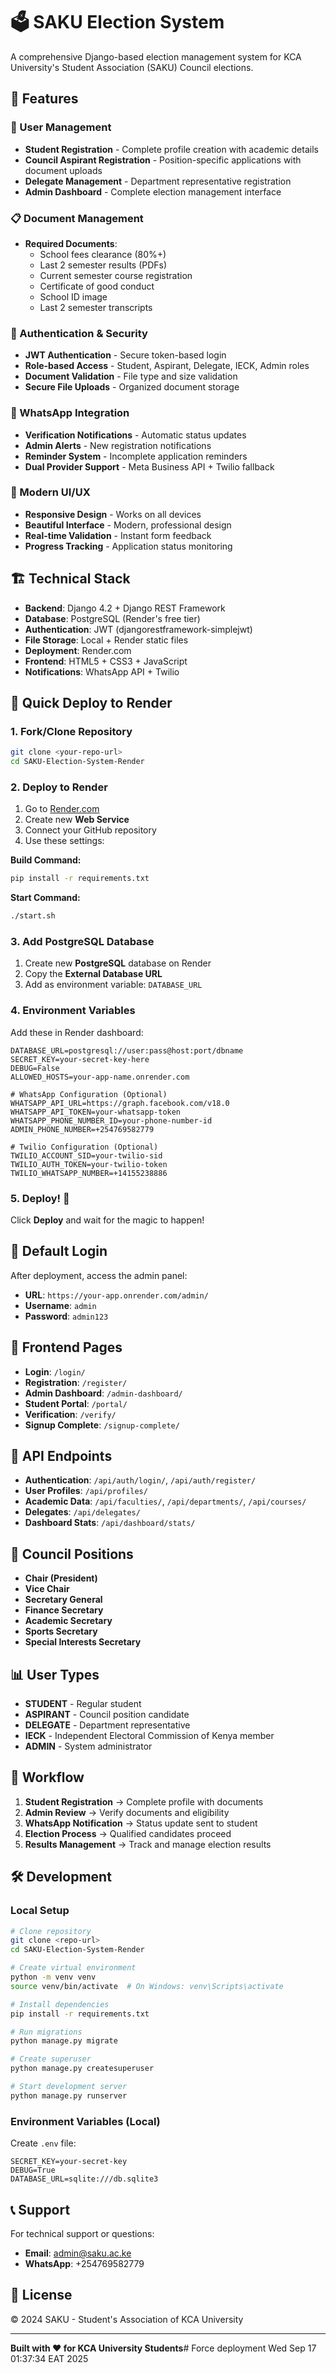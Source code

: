 # 🗳️ SAKU Election System

A comprehensive Django-based election management system for KCA University's Student Association (SAKU) Council elections.

## 🚀 Features

### 👥 User Management
- **Student Registration** - Complete profile creation with academic details
- **Council Aspirant Registration** - Position-specific applications with document uploads
- **Delegate Management** - Department representative registration
- **Admin Dashboard** - Complete election management interface

### 📋 Document Management
- **Required Documents**:
  - School fees clearance (80%+)
  - Last 2 semester results (PDFs)
  - Current semester course registration
  - Certificate of good conduct
  - School ID image
  - Last 2 semester transcripts

### 🔐 Authentication & Security
- **JWT Authentication** - Secure token-based login
- **Role-based Access** - Student, Aspirant, Delegate, IECK, Admin roles
- **Document Validation** - File type and size validation
- **Secure File Uploads** - Organized document storage

### 📱 WhatsApp Integration
- **Verification Notifications** - Automatic status updates
- **Admin Alerts** - New registration notifications
- **Reminder System** - Incomplete application reminders
- **Dual Provider Support** - Meta Business API + Twilio fallback

### 🎨 Modern UI/UX
- **Responsive Design** - Works on all devices
- **Beautiful Interface** - Modern, professional design
- **Real-time Validation** - Instant form feedback
- **Progress Tracking** - Application status monitoring

## 🏗️ Technical Stack

- **Backend**: Django 4.2 + Django REST Framework
- **Database**: PostgreSQL (Render's free tier)
- **Authentication**: JWT (djangorestframework-simplejwt)
- **File Storage**: Local + Render static files
- **Deployment**: Render.com
- **Frontend**: HTML5 + CSS3 + JavaScript
- **Notifications**: WhatsApp API + Twilio

## 🚀 Quick Deploy to Render

### 1. Fork/Clone Repository
```bash
git clone <your-repo-url>
cd SAKU-Election-System-Render
```

### 2. Deploy to Render
1. Go to [Render.com](https://render.com)
2. Create new **Web Service**
3. Connect your GitHub repository
4. Use these settings:

**Build Command:**
```bash
pip install -r requirements.txt
```

**Start Command:**
```bash
./start.sh
```

### 3. Add PostgreSQL Database
1. Create new **PostgreSQL** database on Render
2. Copy the **External Database URL**
3. Add as environment variable: `DATABASE_URL`

### 4. Environment Variables
Add these in Render dashboard:

```env
DATABASE_URL=postgresql://user:pass@host:port/dbname
SECRET_KEY=your-secret-key-here
DEBUG=False
ALLOWED_HOSTS=your-app-name.onrender.com

# WhatsApp Configuration (Optional)
WHATSAPP_API_URL=https://graph.facebook.com/v18.0
WHATSAPP_API_TOKEN=your-whatsapp-token
WHATSAPP_PHONE_NUMBER_ID=your-phone-number-id
ADMIN_PHONE_NUMBER=+254769582779

# Twilio Configuration (Optional)
TWILIO_ACCOUNT_SID=your-twilio-sid
TWILIO_AUTH_TOKEN=your-twilio-token
TWILIO_WHATSAPP_NUMBER=+14155238886
```

### 5. Deploy! 🎉
Click **Deploy** and wait for the magic to happen!

## 🔑 Default Login

After deployment, access the admin panel:
- **URL**: `https://your-app.onrender.com/admin/`
- **Username**: `admin`
- **Password**: `admin123`

## 📱 Frontend Pages

- **Login**: `/login/`
- **Registration**: `/register/`
- **Admin Dashboard**: `/admin-dashboard/`
- **Student Portal**: `/portal/`
- **Verification**: `/verify/`
- **Signup Complete**: `/signup-complete/`

## 🔌 API Endpoints

- **Authentication**: `/api/auth/login/`, `/api/auth/register/`
- **User Profiles**: `/api/profiles/`
- **Academic Data**: `/api/faculties/`, `/api/departments/`, `/api/courses/`
- **Delegates**: `/api/delegates/`
- **Dashboard Stats**: `/api/dashboard/stats/`

## 🎯 Council Positions

- **Chair (President)**
- **Vice Chair**
- **Secretary General**
- **Finance Secretary**
- **Academic Secretary**
- **Sports Secretary**
- **Special Interests Secretary**

## 📊 User Types

- **STUDENT** - Regular student
- **ASPIRANT** - Council position candidate
- **DELEGATE** - Department representative
- **IECK** - Independent Electoral Commission of Kenya member
- **ADMIN** - System administrator

## 🔄 Workflow

1. **Student Registration** → Complete profile with documents
2. **Admin Review** → Verify documents and eligibility
3. **WhatsApp Notification** → Status update sent to student
4. **Election Process** → Qualified candidates proceed
5. **Results Management** → Track and manage election results

## 🛠️ Development

### Local Setup
```bash
# Clone repository
git clone <repo-url>
cd SAKU-Election-System-Render

# Create virtual environment
python -m venv venv
source venv/bin/activate  # On Windows: venv\Scripts\activate

# Install dependencies
pip install -r requirements.txt

# Run migrations
python manage.py migrate

# Create superuser
python manage.py createsuperuser

# Start development server
python manage.py runserver
```

### Environment Variables (Local)
Create `.env` file:
```env
SECRET_KEY=your-secret-key
DEBUG=True
DATABASE_URL=sqlite:///db.sqlite3
```

## 📞 Support

For technical support or questions:
- **Email**: admin@saku.ac.ke
- **WhatsApp**: +254769582779

## 📄 License

© 2024 SAKU - Student's Association of KCA University

---

**Built with ❤️ for KCA University Students**# Force deployment Wed Sep 17 01:37:34 EAT 2025

